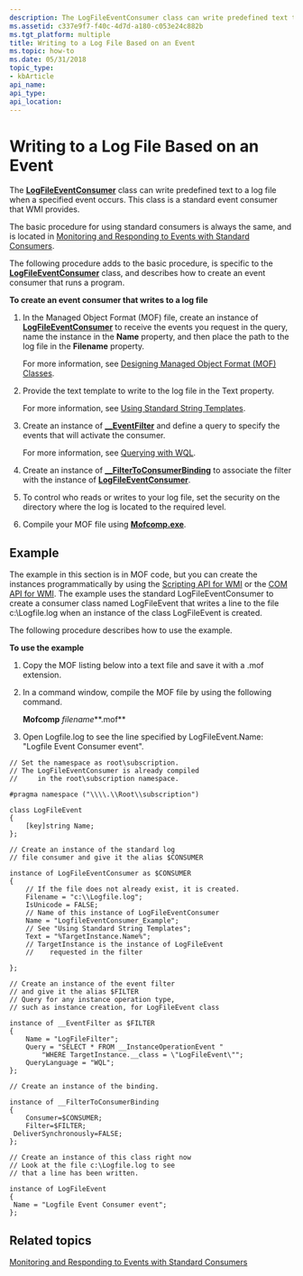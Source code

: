 ```yaml
---
description: The LogFileEventConsumer class can write predefined text to a log file when a specified event occurs. This class is a standard event consumer that WMI provides.
ms.assetid: c337e9f7-f40c-4d7d-a180-c053e24c882b
ms.tgt_platform: multiple
title: Writing to a Log File Based on an Event
ms.topic: how-to
ms.date: 05/31/2018
topic_type: 
- kbArticle
api_name: 
api_type: 
api_location: 
---
```


# Writing to a Log File Based on an Event

The [**LogFileEventConsumer**](logfileeventconsumer.md) class can write predefined text to a log file when a specified event occurs. This class is a standard event consumer that WMI provides.

The basic procedure for using standard consumers is always the same, and is located in [Monitoring and Responding to Events with Standard Consumers](monitoring-and-responding-to-events-with-standard-consumers.md).

The following procedure adds to the basic procedure, is specific to the [**LogFileEventConsumer**](logfileeventconsumer.md) class, and describes how to create an event consumer that runs a program.

**To create an event consumer that writes to a log file**

1.  In the Managed Object Format (MOF) file, create an instance of [**LogFileEventConsumer**](logfileeventconsumer.md) to receive the events you request in the query, name the instance in the **Name** property, and then place the path to the log file in the **Filename** property.

    For more information, see [Designing Managed Object Format (MOF) Classes](designing-managed-object-format--mof--classes.md).

2.  Provide the text template to write to the log file in the Text property.

    For more information, see [Using Standard String Templates](using-standard-string-templates.md).

3.  Create an instance of [**\_\_EventFilter**](--eventfilter.md) and define a query to specify the events that will activate the consumer.

    For more information, see [Querying with WQL](querying-with-wql.md).

4.  Create an instance of [**\_\_FilterToConsumerBinding**](--filtertoconsumerbinding.md) to associate the filter with the instance of [**LogFileEventConsumer**](logfileeventconsumer.md).
5.  To control who reads or writes to your log file, set the security on the directory where the log is located to the required level.
6.  Compile your MOF file using [**Mofcomp.exe**](mofcomp.md).

## Example

The example in this section is in MOF code, but you can create the instances programmatically by using the [Scripting API for WMI](scripting-api-for-wmi.md) or the [COM API for WMI](com-api-for-wmi.md). The example uses the standard LogFileEventConsumer to create a consumer class named LogFileEvent that writes a line to the file c:\\Logfile.log when an instance of the class LogFileEvent is created.

The following procedure describes how to use the example.

**To use the example**

1.  Copy the MOF listing below into a text file and save it with a .mof extension.
2.  In a command window, compile the MOF file by using the following command.

    **Mofcomp** *filename***.mof**

3.  Open Logfile.log to see the line specified by LogFileEvent.Name: "Logfile Event Consumer event".

``` syntax
// Set the namespace as root\subscription.
// The LogFileEventConsumer is already compiled 
//     in the root\subscription namespace. 

#pragma namespace ("\\\\.\\Root\\subscription")

class LogFileEvent
{
    [key]string Name;
};

// Create an instance of the standard log
// file consumer and give it the alias $CONSUMER

instance of LogFileEventConsumer as $CONSUMER
{
    // If the file does not already exist, it is created.
    Filename = "c:\\Logfile.log";  
    IsUnicode = FALSE;
    // Name of this instance of LogFileEventConsumer
    Name = "LogfileEventConsumer_Example";  
    // See "Using Standard String Templates"; 
    Text = "%TargetInstance.Name%"; 
    // TargetInstance is the instance of LogFileEvent 
    //    requested in the filter        
                                         
};

// Create an instance of the event filter 
// and give it the alias $FILTER
// Query for any instance operation type,
// such as instance creation, for LogFileEvent class

instance of __EventFilter as $FILTER
{
    Name = "LogFileFilter";
    Query = "SELECT * FROM __InstanceOperationEvent "
        "WHERE TargetInstance.__class = \"LogFileEvent\"";
    QueryLanguage = "WQL";
};

// Create an instance of the binding.

instance of __FilterToConsumerBinding
{
    Consumer=$CONSUMER;
    Filter=$FILTER;
 DeliverSynchronously=FALSE;
};

// Create an instance of this class right now
// Look at the file c:\Logfile.log to see
// that a line has been written.

instance of LogFileEvent
{
 Name = "Logfile Event Consumer event";  
};
```

## Related topics

<dl> <dt>

[Monitoring and Responding to Events with Standard Consumers](monitoring-and-responding-to-events-with-standard-consumers.md)
</dt> </dl>

 

 



